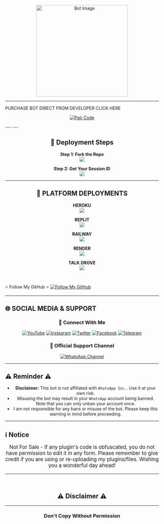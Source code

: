 <div align="center">
  <img src="https://i.ibb.co/FbvxcBF9/nexus-xmd.jpg" alt="Bot Image" width="300"/>
</div>

---
PURCHASE BOT DIRECT FROM DEVELOPER CLICK HERE
<p align="center">
  <a href="https://pr-driller-gho2.onrender.com" target="_blank">
    <img alt="Pair Code" src="https://img.shields.io/badge/CLICK HERE-⚡ GET YOUR BOT NOW ⚡-gold?style=for-the-badge&logo=whatsapp&logoColor=white&labelColor=black"/>
  </a>
</p>
---
---

<h2 align="center">🚀 Deployment Steps</h2>

<p align="center">
<b>Step 1: Fork the Repo</b><br>
<a href="https://github.com/Pkdriller/NEXUS-XMD/fork">
  <img src="https://img.shields.io/badge/Fork%20Repo-181717?style=for-the-badge&logo=github&logoColor=white" />
</a>
</p>

<p align="center">
<b>Step 2: Get Your Session ID</b><br>
<a href="https://nexus-xmd-piar.onrender.com">
  <img src="https://img.shields.io/badge/Get%20Session%20ID-00C8A9?style=for-the-badge&logo=google&logoColor=white" />
</a>
</p>

---

<h2 align="center">🚀 PLATFORM DEPLOYMENTS</h2>

<p align="center">
<b>HEROKU</b><br>
<a href="https://pkxmdverificationweb.vercel.app/Pkdriller">
  <img src="https://img.shields.io/badge/Deploy%20To%20Heroku-430098?style=for-the-badge&logo=heroku&logoColor=white" />
</a>
</p>


<p align="center">
<b>REPLIT</b><br>
<a href="https://replit.com/github/Pkdriller/NEXUS-XMD">
  <img src="https://img.shields.io/badge/Deploy%20To%20Replit-667881?style=for-the-badge&logo=replit&logoColor=white" />
</a>
</p>

<p align="center">
<b>RAILWAY</b><br>
<a href="https://railway.app/new/template?template=https://github.com/Pkdriller/NEXUS-XMD">
  <img src="https://img.shields.io/badge/Deploy%20To%20Railway-4B2B36?style=for-the-badge&logo=railway&logoColor=white" />
</a>
</p>


<p align="center">
<b>RENDER</b><br>
<a href="https://render.com/">
  <img src="https://img.shields.io/badge/Deploy%20To%20Render-2F2F2F?style=for-the-badge&logo=render&logoColor=white" />
</a>
</p>

<p align="center">
<b>TALK DROVE</b><br>
<a href="https://host.talkdrove.com/auth/signup?ref=31E3F0E2">
  <img src="https://img.shields.io/badge/TalkDrive-0088cc?style=for-the-badge&logo=telegram&logoColor=white" />
</a>
</p>

<br>

⭐ Follow My GitHub ⭐
[![Follow My GitHub](https://img.shields.io/static/v1?label=Follow%20My%20GitHub&message=GitHub&color=181717&style=for-the-badge&logo=github&logoColor=white)](https://github.com/pkdriller)  


---
## 🌐 **SOCIAL MEDIA & SUPPORT**

<div align="center">

### 🚀 **Connect With Me**
  
[![YouTube](https://img.shields.io/badge/YouTube-%23FF0000.svg?style=for-the-badge&logo=YouTube&logoColor=white)](https://www.youtube.com/@Pktech-1911)
[![Instagram](https://img.shields.io/badge/Instagram-%23E4405F.svg?style=for-the-badge&logo=Instagram&logoColor=white)](https://www.instagram.com/pk_tech01?igsh=MTM0Y2p3ZHpxMXZraA==)
[![Twitter](https://img.shields.io/badge/X-%23000000.svg?style=for-the-badge&logo=X&logoColor=white)](https://twitter.com/pkdriller)
[![Facebook](https://img.shields.io/badge/Facebook-%231877F2.svg?style=for-the-badge&logo=Facebook&logoColor=white)](https://www.facebook.com/profile.php?id=100091580206517)
[![Telegram](https://img.shields.io/badge/Telegram-%2326A5E4.svg?style=for-the-badge&logo=Telegram&logoColor=white)](https://t.me/dev_pkdrillerbot)



### 📢 **Official Support Channel**
  
[![WhatsApp Channel](https://img.shields.io/badge/Join_WhatsApp_Channel-25D366?style=for-the-badge&logo=whatsapp&logoColor=white)](https://whatsapp.com/channel/0029Vad7YNyJuyA77CtIPX0x)


***

<h2 align="left">⚠️ Reminder ⚠️</h2>
<p style="text-align: center; font-size: 1.2em;">

- **Disclaimer:** This bot is not affiliated with `WhatsApp Inc.`. Use it at your own risk.
- Misusing the bot may result in your `WhatsApp` account being banned. Note that you can only unban your account once.
- I am not responsible for any bans or misuse of the bot. Please keep this warning in mind before proceeding.

---

<h2 align="left">ℹ️ Notice</h2>
<p style="text-align: center; font-size: 1.2em;">
  Not For Sale - If any plugin's code is obfuscated, you do not have permission to edit it in any form. Please remember to give credit if you are using or re-uploading my plugins/files. Wishing you a wonderful day ahead!</p>
  
---

<br>
<h2 align="center"> ⚠️ Disclaimer ⚠️
 </h2>
 
 ---

<h3 align="center"> Don't Copy Without Permission 
</h3>


